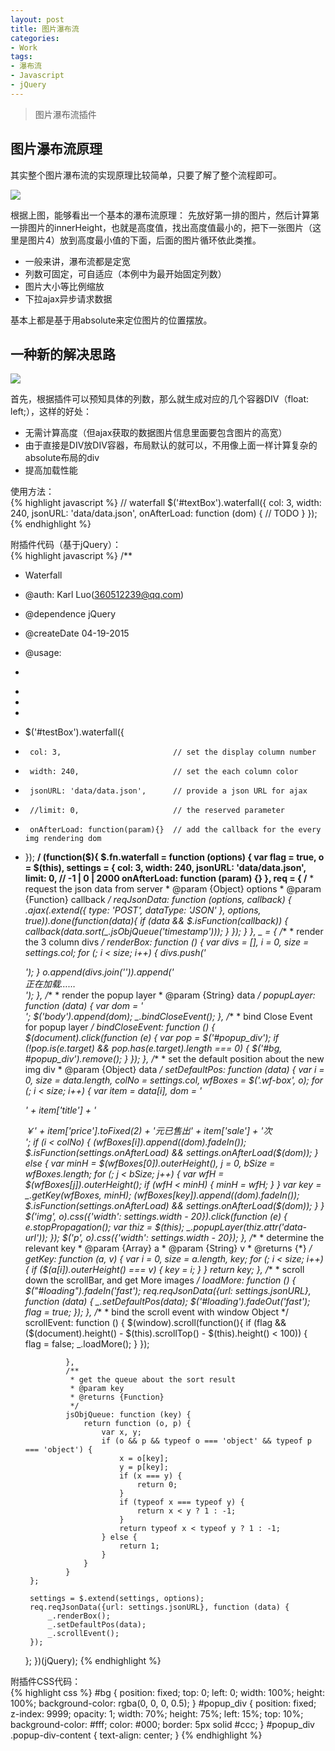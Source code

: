 ```yaml
---
layout: post
title: 图片瀑布流
categories:
- Work
tags:
- 瀑布流
- Javascript
- jQuery
---
```


> 图片瀑布流插件  

## 图片瀑布流原理  

其实整个图片瀑布流的实现原理比较简单，只要了解了整个流程即可。

![](http://y.photo.qq.com/img?s=CCzYPeQQA&l=y.jpg)

根据上图，能够看出一个基本的瀑布流原理： 先放好第一排的图片，然后计算第一排图片的innerHeight，也就是高度值，找出高度值最小的，把下一张图片（这里是图片4）放到高度最小值的下面，后面的图片循环依此类推。

- 一般来讲，瀑布流都是定宽
- 列数可固定，可自适应（本例中为最开始固定列数）
- 图片大小等比例缩放
- 下拉ajax异步请求数据  

基本上都是基于用absolute来定位图片的位置摆放。  


## 一种新的解决思路  

![](http://y.photo.qq.com/img?s=HA6BA98q4&l=y.jpg)

首先，根据插件可以预知具体的列数，那么就生成对应的几个容器DIV（float: left;），这样的好处：  

- 无需计算高度（但ajax获取的数据图片信息里面要包含图片的高宽）
- 由于直接是DIV放DIV容器，布局默认的就可以，不用像上面一样计算复杂的absolute布局的div
- 提高加载性能  

使用方法：  
{% highlight javascript %}
// waterfall
$('#textBox').waterfall({
	col: 3, 
	width: 240,
	jsonURL: 'data/data.json',
	onAfterLoad: function (dom) {
		// TODO
	}
});
{% endhighlight %}

附插件代码（基于jQuery）：  
{% highlight javascript %}
/**
 * Waterfall
 * @auth: Karl Luo(360512239@qq.com)
 * @dependence jQuery
 * @createDate 04-19-2015
 * @usage:
 * <div id="testBox">
 *
 * </div>
 *
 * $('#testBox').waterfall({
 *      col: 3, 						// set the display column number
 *      width: 240,  					// set the each column color
 *      jsonURL: 'data/data.json',   	// provide a json URL for ajax
 *      //limit: 0,  					// the reserved parameter
 *      onAfterLoad: function(param){}	// add the callback for the every img rendering dom
 * });
 **/
(function($){
	$.fn.waterfall = function (options) {
		var flag = true,
			o = $(this),
			settings = {
				col: 3,
				width: 240,
				jsonURL: 'data/data.json',
				limit: 0, // -1 | 0 | 2000
				onAfterLoad: function (param) {}
			}, req = {
				/**
				 * request the json data from server
				 * @param {Object} options
				 * @param {Function} callback
				 */
				reqJsonData: function (options, callback) {
					$.ajax($.extend({
						type: 'POST',
						dataType: 'JSON'
					}, options, true)).done(function(data){
						if (data && $.isFunction(callback)) {
							callback(data.sort(_.jsObjQueue('timestamp')));
						}
					});
				}
			}, _ = {
				/**
				 * render the 3 column divs
				 */
				renderBox: function () {
					var divs = [], i = 0, size = settings.col;
					for (; i < size; i++) {
						divs.push('<div class="wf-box"></div>');
					}
					o.append(divs.join('')).append('<div id="loading">正在加载……</div>');
				},
				/**
				 * render the popup layer
				 * @param {String} data
				 */
				popupLayer: function (data) {
					var dom = '<div id="popup_div" class="popup-div"><div class="popup-div-content"><img src="' + data + '" alt=""/></div></div><div id="bg"></div>';
					$('body').append(dom);
					_.bindCloseEvent();
				},
				/**
				 * bind Close Event for popup layer
				 */
				bindCloseEvent: function () {
					$(document).click(function (e) {
						var pop = $('#popup_div');
						if (!pop.is(e.target) && pop.has(e.target).length === 0) {
							$('#bg, #popup_div').remove();
						}
					});
				},
				/**
				 * set the default position about the new img div
				 * @param {Object} data
				 */
				setDefaultPos: function (data) {
					var i = 0, size = data.length, colNo = settings.col, wfBoxes = $('.wf-box', o);
					for (; i < size; i++) {
						var item = data[i], dom = '<div class="mb20"><div class="wf-box-title"><a href="javascript:;"><img data-url="' + item['img']['img'] + '" src="' + item['img']['img'] + '" alt=""/></a><p><span>' + item['title'] + '</span></p></div><div class="wf-box-info"><span class="wf-box-info-price"><span>￥' + item['price'].toFixed(2) + '</span>元</span><span class="wf-box-info-sale">已售出<span>' + item['sale'] + '</span>次</span></div></div>';
						if (i < colNo) {
							$(wfBoxes[i]).append($(dom).fadeIn());
							$.isFunction(settings.onAfterLoad) && settings.onAfterLoad($(dom));
						} else {
							var minH = $(wfBoxes[0]).outerHeight(), j = 0, bSize = wfBoxes.length;
							for (; j < bSize; j++) {
								var wfH = $(wfBoxes[j]).outerHeight();
								if (wfH < minH) {
									minH = wfH;
								}
							}
							var key = _.getKey(wfBoxes, minH);
							$(wfBoxes[key]).append($(dom).fadeIn());
							$.isFunction(settings.onAfterLoad) && settings.onAfterLoad($(dom));
						}
					}
					$('img', o).css({'width': settings.width - 20}).click(function (e) {
						e.stopPropagation();
						var thiz = $(this);
						_.popupLayer(thiz.attr('data-url'));
					});
					$('p', o).css({'width': settings.width - 20});
				},
				/**
				 * determine the relevant key
				 * @param {Array} a
				 * @param {String} v
				 * @returns {*}
				 */
				getKey: function (a, v) {
					var i = 0, size = a.length, key;
					for (; i < size; i++) {
						if ($(a[i]).outerHeight() === v) {
							key = i;
						}
					}
					return key;
				},
				/**
				 * scroll down the scrollBar, and get More images
				 */
				loadMore: function () {
					$("#loading").fadeIn('fast');
					req.reqJsonData({url: settings.jsonURL}, function (data) {
						_.setDefaultPos(data);
						$('#loading').fadeOut('fast');
						flag = true;
					});
				},
				/**
				 * bind the scroll event with window Object
				 */
				scrollEvent: function () {
					$(window).scroll(function(){
						if (flag && ($(document).height() - $(this).scrollTop() - $(this).height() < 100)) {
							flag = false;
							_.loadMore();
						}
					});

				},
				/**
				 * get the queue about the sort result
				 * @param key
				 * @returns {Function}
				 */
				jsObjQueue: function (key) {
					return function (o, p) {
						var x, y;
						if (o && p && typeof o === 'object' && typeof p === 'object') {
							x = o[key];
							y = p[key];
							if (x === y) {
								return 0;
							}
							if (typeof x === typeof y) {
								return x < y ? 1 : -1;
							}
							return typeof x < typeof y ? 1 : -1;
						} else {
							return 1;
						}
					}
				}
		};

		settings = $.extend(settings, options);
		req.reqJsonData({url: settings.jsonURL}, function (data) {
			_.renderBox();
			_.setDefaultPos(data);
			_.scrollEvent();
		});
	};
})(jQuery);
{% endhighlight %}  

附插件CSS代码：  
{% highlight css %}
#bg {
    position: fixed;
    top: 0;
    left: 0;
    width: 100%;
    height: 100%;
    background-color: rgba(0, 0, 0, 0.5);
}
#popup_div {
    position: fixed;
    z-index: 9999;
    opacity: 1;
    width: 70%;
    height: 75%;
    left: 15%;
    top: 10%;
    background-color: #fff;
    color: #000;
    border: 5px solid #ccc;
}
#popup_div .popup-div-content {
    text-align: center;
}
{% endhighlight %} 